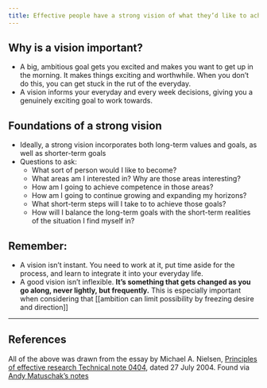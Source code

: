 ```yaml
---
title: Effective people have a strong vision of what they’d like to achieve
---
```


## Why is a vision important? 
* A big, ambitious goal gets you excited and makes you want to get up in the morning. It makes things exciting and worthwhile. When you don’t do this, you can get stuck in the rut of the everyday. 
* A vision informs your everyday and every week decisions, giving you a genuinely exciting goal to work towards.

## Foundations of a strong vision
* Ideally, a strong vision incorporates both long-term values and goals, as well as shorter-term goals
* Questions to ask: 
	* What sort of person would I like to become? 
	* What areas am I interested in? Why are those areas interesting?
	* How am I going to achieve competence in those areas?
	* How am I going to continue growing and expanding my horizons?
	* What short-term steps will I take to to achieve those goals?
	* How will I balance the long-term goals with the short-term realities of the situation I find myself in?

## Remember:
* A vision isn’t instant. You need to work at it, put time aside for the process, and learn to integrate it into your everyday life.
* A good vision isn’t inflexible. **It’s something that gets changed as you go along, never lightly, but frequently.** This is especially important when considering that [[ambition can limit possibility by freezing desire and direction]]

- - - -
## References
All of the above was drawn from the essay by Michael A. Nielsen, [Principles of effective research Technical note 0404](https://www.bumc.bu.edu/preventive-med/files/2020/06/Principls-of-effective-reserache-nielsen-0404.pdf), dated 27 July 2004. Found via [Andy Matuschak’s notes](https://notes.andymatuschak.org/z2Zh745BsDC3CbVwCbm2aRvaVfqBR6KUpxXE) 

